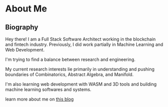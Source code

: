 # About Me

## Biography

Hey there! I am a Full Stack Software Architect working in the blockchain and fintech industry. Previously, I did work partially in Machine Learning and Web Development.

I'm trying to find a balance between research and engineering.

My current research interests lie primarily in understanding and pushing boundaries of Combinatorics, Abstract Algebra, and Manifold.

I'm also learning web development with WASM and 3D tools and building machine learning softwares and systems.

learn more about me on [this blog](https://leilolian.netlify.app/)